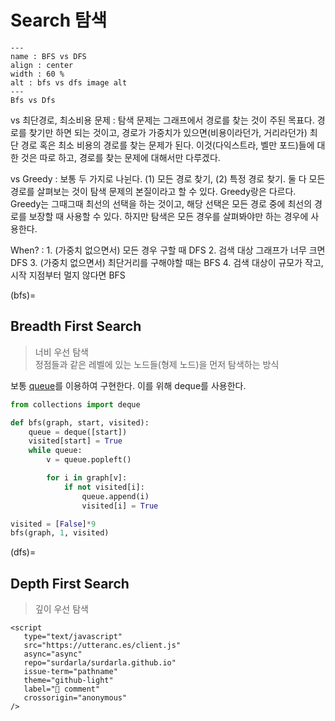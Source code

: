 # Search 탐색

```{figure} ../../images/bfsvsdfs.gif
---
name : BFS vs DFS
align : center
width : 60 %
alt : bfs vs dfs image alt
---
Bfs vs Dfs
```

vs 최단경로, 최소비용 문제
: 탐색 문제는 그래프에서 경로를 찾는 것이 주된 목표다. 경로를 찾기만 하면 되는 것이고, 경로가 가중치가 있으면(비용이라던가, 거리라던가) 최단 경로 혹은 최소 비용의 경로를 찾는 문제가 된다. 이것(다익스트라, 벨만 포드)들에 대한 것은 따로 하고, 경로를 찾는 문제에 대해서만 다루겠다.

vs Greedy
: 보통 두 가지로 나뉜다. (1) 모든 경로 찾기, (2) 특정 경로 찾기. 둘 다 모든 경로를 살펴보는 것이 탐색 문제의 본질이라고 할 수 있다. Greedy랑은 다르다. Greedy는 그때그때 최선의 선택을 하는 것이고, 해당 선택은 모든 경로 중에 최선의 경로를 보장할 때 사용할 수 있다. 하지만 탐색은 모든 경우를 살펴봐야만 하는 경우에 사용한다.

When?
: 1. (가중치 없으면서) 모든 경우 구할 때 DFS
  2. 검색 대상 그래프가 너무 크면 DFS
  3. (가중치 없으면서) 최단거리를 구해야할 때는 BFS
  4. 검색 대상이 규모가 작고, 시작 지점부터 멀지 않다면 BFS

(bfs)=
## Breadth First Search

> 너비 우선 탐색\
> 정점들과 같은 레벨에 있는 노드들(형제 노드)을 먼저 탐색하는 방식

보통 [queue](queue)를 이용하여 구현한다. 이를 위해 deque를 사용한다.

```python
from collections import deque

def bfs(graph, start, visited):
    queue = deque([start])
    visited[start] = True
    while queue:
        v = queue.popleft()

        for i in graph[v]:
            if not visited[i]:
                queue.append(i)
                visited[i] = True

visited = [False]*9
bfs(graph, 1, visited)
```

(dfs)=
## Depth First Search
> 깊이 우선 탐색

```{raw} html
<script
   type="text/javascript"
   src="https://utteranc.es/client.js"
   async="async"
   repo="surdarla/surdarla.github.io"
   issue-term="pathname"
   theme="github-light"
   label="💬 comment"
   crossorigin="anonymous"
/>
```
